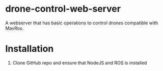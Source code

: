 # drone-control-web-server
A webserver that has basic operations to control drones compatible with MavRos.

# Installation
1. Clone GitHub repo and ensure that NodeJS and ROS is installed

